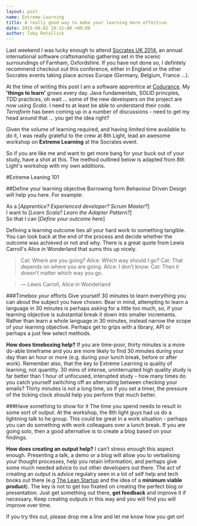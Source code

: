 ```yaml
---
layout: post
name: Extreme-Learning
title: A really good way to make your learning more effective
date: 2015-06-02 18:31:00 +00:00
author: Toby Retallick
---
```


Last weekend I was lucky enough to attend [Socrates UK 2014](http://socratesuk.org), an annual international software craftsmanship gathering set in the scenic surroundings of Farnham, Oxfordshire. If you have not done so, I defintely recommend checkout out this conference, either in England or the other Socrates events taking place across Europe (Germany, Belgium, France ...). 

At the time of writing this post I am a software apprentice at [Codurance](http://www.codurance.com). My <strong>'things to learn'</strong> grows every day. Java fundamentals, SOLID princples, TDD practices, oh wait … some of the new developers on the project are now using <em>Scala</em>. I need to at least be able to understand their code. <em>Terraform</em> has been coming up in a number of discussions - need to get my head around that … you get the idea right?

Given the volume of learning required, and having limited time available to do it, I was really grateful to the crew at 8th Light, lead an awesome workshop on <strong>Extreme Learning</strong> at the Socrates event.

So if you are like me and want to get more bang for your buck out of your study, have a shot at this. The  method outlined below is adapted from 8th Light's workshop with my own additions.

#Extreme Leaning 101

##Define your learning objective
Borrowing form Behaviour Driven Design will help you here. For example:

As a [<em>Apprentice? Experienced developer? Scrum Master?</em>]<br>
I want to [<em>Learn Scala? Learn the Adapter Pattern?</em>]<br>
So that I can [<em>Define your outcome here</em>]<br>

Defining a learning outcome ties all your hard work to something tangible. You can look back at the end of the process and decide whether the outcome was achieved or not and why. There is a great quote from Lewis Carroll's Alice in Wonderland that sums this up nicely.

> Cat: Where are you going?
> Alice: Which way should I go?
> Cat: That depends on where you are going.
> Alice: I don’t know.
> Cat: Then it doesn’t matter which way you go.

> ― Lewis Carroll, Alice in Wonderland

###Timebox your efforts
Give yourself 30 minutes to learn everything you can about the subject you have chosen. Bear in mind, attempting to learn a language in 30 minutes is perhaps asking for a little too much, so, if your learning objective is substantial break it down into smaller increments. Rather than learn a whole language in 30 minutes, instead narrow the scope of your learning objective. Perhaps get to grips with a library, API or perhaps a just few select methods.

<strong>How does timeboxing help?</strong> If you are time-poor, thirty minutes is a more do-able timeframe  and you are more likely to find 30 minutes during your day than an hour or more (e.g. during your lunch break, before or after work). Remember also, that the key to Extreme Learning is quality of learning, not quantity. 30 mins of intense, uninterrupted high quality study is far better than 1 hour of unfocused, interupted study - how many times do you catch yourself switching off an alternating between checking your emails? Thirty minutes is not a long time, so if you set a timer, the pressure of the ticking clock should help you perform that much better.

###Have something to show for it
The time you spend needs to result in some sort of output. At the workshop, the 8th light guys had us do a lightning talk to he group. This could be great in a work situation - perhaps you can do something with work colleagues over a lunch break. If you are going solo, then a good alternative is to create a blog based on your findings. 

<strong>How does creating an output help?</strong> I can’t stress enough this aspect enough. Presenting a talk, a demo or a blog will allow you to verbalising your thought processes, help you retain information, and perhaps give some much needed advice to out other developers out there. The act of creating an output is advice regulalry seen in a lot of self help and tech books out there (e.g [The Lean Startup](http://theleanstartup.com/) and the idea of a <strong>minimum viable product</strong>). The key is not to get too fixated on creating the perfect blog or presentation. Just get something out there, <strong>get feedback</strong> and improve it if necessary. Keep creating outputs in this way and you will find you will improve over time.

If you try this out, please drop me a line and let me know how you get on!




